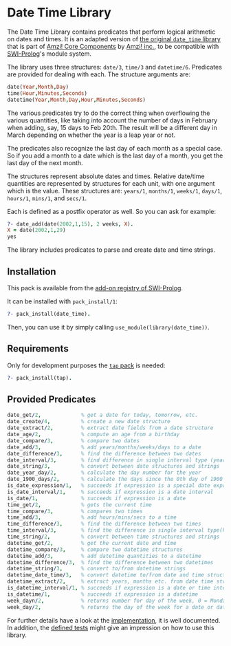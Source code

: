 # Date Time Library

The Date Time Library contains predicates that perform logical arithmetic on dates and times. It is an adapted version of [the original `date_time` library](https://github.com/AmziLS/apls/blob/master/libs/date_time.pro) that is part of [Amzi! Core Components](https://github.com/AmziLS/apls) by [Amzi! inc.](http://www.amzi.com/), to be compatible with [SWI-Prolog](http://www.swi-prolog.org/)'s module system.

The library uses three structures: `date/3`, `time/3` and `datetime/6`. Predicates are provided for dealing with each. The structure arguments are:

```prolog
date(Year,Month,Day)
time(Hour,Minutes,Seconds)
datetime(Year,Month,Day,Hour,Minutes,Seconds)
```

The various predicates try to do the correct thing when overflowing the various quantities, like taking into account the number of days in February when adding, say, 15 days to Feb 20th. The result will be a different day in March depending on whether the year is a leap year or not.

The predicates also recognize the last day of each month as a special case. So if you add a month to a date which is the last day of a month, you get the last day of the next month.

The structures represent absolute dates and times. Relative date/time quantities are represented by structures for each unit, with one argument which is the value. These structures are: `years/1`, `months/1`, `weeks/1`, `days/1`, `hours/1`, `mins/1`, and `secs/1`.

Each is defined as a postfix operator as well. So you can ask for example:

```prolog
?- date_add(date(2002,1,15), 2 weeks, X).
X = date(2002,1,29)
yes
```

The library includes predicates to parse and create date and time strings.

## Installation

This pack is available from the [add-on registry of SWI-Prolog](http://www.swi-prolog.org/pack/list).

It can be installed with `pack_install/1`:

```prolog
?- pack_install(date_time).
```

Then, you can use it by simply calling `use_module(library(date_time))`.

## Requirements

Only for development purposes the [`tap` pack](http://www.swi-prolog.org/pack/list?p=tap) is needed:

```prolog
?- pack_install(tap).
```

## Provided Predicates

```prolog
date_get/2,             % get a date for today, tomorrow, etc.
date_create/4,          % create a new date structure
date_extract/2,         % extract date fields from a date structure
date_age/2,             % compute an age from a birthday
date_compare/3,         % compare two dates
date_add/3,             % add years/months/weeks/days to a date
date_difference/3,      % find the difference between two dates
date_interval/3,        % find difference in single interval type (year, month, etc.)
date_string/3,          % convert between date structures and strings
date_year_day/2,        % calculate the day number for the year
date_1900_days/2,       % calculate the days since the 0th day of 1900
is_date_expression/1,   % succeeds if expression is a special date expression
is_date_interval/1,     % succeeds if expression is a date interval
is_date/1,              % succeeds if expression is a date
time_get/2,             % gets the current time
time_compare/3,         % compares two times
time_add/3,             % add hours/mins/secs to a time
time_difference/3,      % find the difference between two times
time_interval/3,        % find the difference in single interval type(hour, min, sec)
time_string/2,          % convert between time structures and strings
datetime_get/2,         % get the current date and time
datetime_compare/3,     % compare two datetime structures
datetime_add/3,         % add datetime quantities to a datetime
datetime_difference/3,  % find the difference between two datetimes
datetime_string/3,      % convert to/from datetime strings
datetime_date_time/3,   % convert datetime to/from date and time structures
datetime_extract/2,     % extract years, months etc. from date time structure
is_datetime_interval/1, % succeeds if expression is a date or time interval
is_datetime/1,          % succeeds if expression is a datetime
week_dayn/2,            % returns number for day of the week, 0 = Monday, 1 = Tuesday, ...
week_day/2,             % returns the day of the week for a date or datetime
```

For further details have a look at the [implementation](prolog/date_time.pl), it is well documented. In addition, the [defined tests](test/test.pl) might give an impression on how to use this library. 
